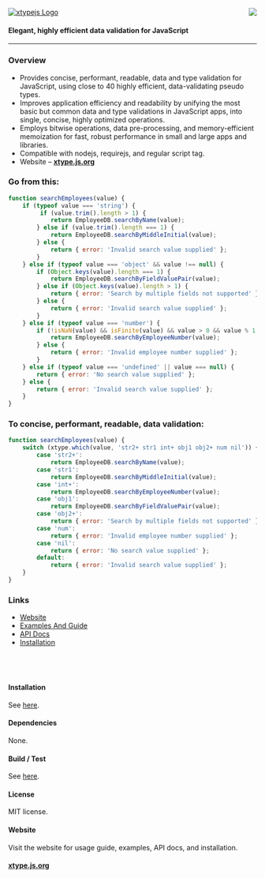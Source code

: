[![xtypejs Logo](http://xtype.js.org/assets/img/xtypejs-logo.png)](http://xtype.js.org/) <a href="https://travis-ci.org/lucono/xtypejs"><img align="right" src="https://travis-ci.org/lucono/xtypejs.svg?branch=master"></a>
#### Elegant, highly efficient data validation for JavaScript

---

### Overview

- Provides concise, performant, readable, data and type validation for JavaScript, using close to 40 highly efficient, data-validating pseudo types.
- Improves application efficiency and readability by unifying the most basic but common data and type validations in JavaScript apps, into single, concise, highly optimized operations.
- Employs bitwise operations, data pre-processing, and memory-efficient memoization for fast, robust performance in small and large apps and libraries.
- Compatible with nodejs, requirejs, and regular script tag.
- Website &ndash; **[xtype.js.org](http://xtype.js.org)**

### Go from this:

```js
function searchEmployees(value) {
    if (typeof value === 'string') {
         if (value.trim().length > 1) {
            return EmployeeDB.searchByName(value);
        } else if (value.trim().length === 1) {
            return EmployeeDB.searchByMiddleInitial(value);
        } else {
            return { error: 'Invalid search value supplied' };
        }
    } else if (typeof value === 'object' && value !== null) {
        if (Object.keys(value).length === 1) {
            return EmployeeDB.searchByFieldValuePair(value);
        } else if (Object.keys(value).length > 1) {
            return { error: 'Search by multiple fields not supported' };
        } else {
            return { error: 'Invalid search value supplied' };
        }
    } else if (typeof value === 'number') {
        if (!isNaN(value) && isFinite(value) && value > 0 && value % 1 === 0) {
            return EmployeeDB.searchByEmployeeNumber(value);
        } else {
            return { error: 'Invalid employee number supplied' };
        }
    } else if (typeof value === 'undefined' || value === null) {
        return { error: 'No search value supplied' };
    } else {
        return { error: 'Invalid search value supplied' };
    }
}
```

### To concise, performant, readable, data validation:

```js
function searchEmployees(value) {
    switch (xtype.which(value, 'str2+ str1 int+ obj1 obj2+ num nil')) {
        case 'str2+':
            return EmployeeDB.searchByName(value);
        case 'str1':
            return EmployeeDB.searchByMiddleInitial(value);
        case 'int+':
            return EmployeeDB.searchByEmployeeNumber(value);
        case 'obj1':
            return EmployeeDB.searchByFieldValuePair(value);
        case 'obj2+':
            return { error: 'Search by multiple fields not supported' };
        case 'num':
            return { error: 'Invalid employee number supplied' };
        case 'nil':
            return { error: 'No search value supplied' };
        default:
            return { error: 'Invalid search value supplied' };
    }
}
```

### Links

- [Website](http://xtype.js.org)
- [Examples And Guide](http://xtype.js.org/?doc=guide)
- [API Docs](http://xtype.js.org/?doc=api)
- [Installation](http://xtype.js.org/?doc=getit)

## &nbsp;

#### Installation

See [here](http://xtype.js.org/?doc=getit).

#### Dependencies

None.


#### Build / Test

See [here](https://github.com/lucono/xtypejs/tree/master/test).


#### License

MIT license.


#### Website

Visit the website for usage guide, examples, API docs, and installation.

#### **[xtype.js.org](http://xtype.js.org/)**
